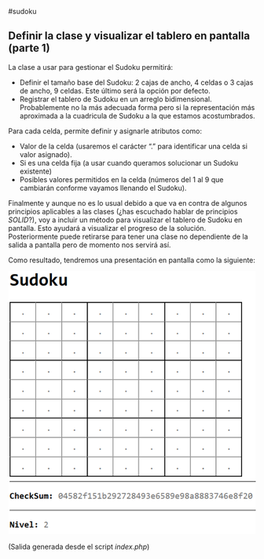 #sudoku
## Definir la clase y visualizar el tablero en pantalla (parte 1)

La clase a usar para gestionar el Sudoku permitirá:

* Definir el tamaño base del Sudoku: 2 cajas de ancho, 4 celdas o 3 cajas de ancho, 9 celdas. Este último será la opción por defecto.
* Registrar el tablero de Sudoku en un arreglo bidimensional. Probablemente no la más adecuada forma pero si la representación más aproximada a la cuadricula de Sudoku a la que estamos acostumbrados.

Para cada celda, permite definir y asignarle atributos como:

* Valor de la celda (usaremos el carácter “.” para identificar una celda si valor asignado).
* Si es una celda fija (a usar cuando queramos solucionar un Sudoku existente)
* Posibles valores permitidos en la celda (números del 1 al 9 que cambiarán conforme vayamos llenando el Sudoku).

Finalmente y aunque no es lo usual debido a que va en contra de algunos principios aplicables a las clases (¿has escuchado hablar de principios *SOLID*?), voy a incluir un método para visualizar el tablero de Sudoku en pantalla. Esto ayudará a visualizar el progreso de la solución. Posteriormente puede retirarse para tener una clase no dependiente de la salida a pantalla pero de momento nos servirá así.

Como resultado, tendremos una presentación en pantalla como la siguiente:

![miSUdoku parte 1](https://github.com/jjmejia/sudoku/blob/main/imagenes/sudoku-parte-1.png?raw=true)

(Salida generada desde el script *index.php*)
